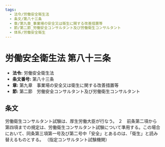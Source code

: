 ```yaml
---
tags:
  - 法令/労働安全衛生法
  - 条文/第八十三条
  - 章/第九章_事業場の安全又は衛生に関する改善措置等
  - 節/第二節_労働安全コンサルタント及び労働衛生コンサルタント
  - 体系/労働安全衛生
---
```

# 労働安全衛生法 第八十三条

- **法令:** 労働安全衛生法
- **条文番号:** 第八十三条
- **章:** 第九章　事業場の安全又は衛生に関する改善措置等
- **節:** 第二節　労働安全コンサルタント及び労働衛生コンサルタント

## 条文
労働衛生コンサルタント試験は、厚生労働大臣が行なう。
２　前条第二項から第四項までの規定は、労働衛生コンサルタント試験について準用する。この場合において、同条第三項第一号及び第二号中「安全」とあるのは、「衛生」と読み替えるものとする。
（指定コンサルタント試験機関）

